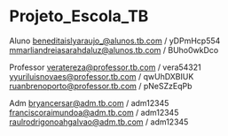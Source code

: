 # Projeto_Escola_TB

Aluno
beneditaislyaraujo_@alunos.tb.com / yDPmHcp554
mmarliandreiasarahdaluz@alunos.tb.com / BUho0wkDco

Professor
veratereza@professor.tb.com / vera54321
yyuriluisnovaes@professor.tb.com / qwUhDXBIUK
ruanbrenoporto@professor.tb.com / pNeSZzEqPb

Adm
bryancersar@adm.tb.com / adm12345
franciscoraimundoa@adm.tb.com / adm12345
raulrodrigonoahgalvao@adm.tb.com / adm12345
